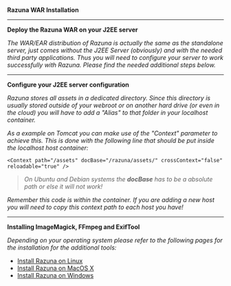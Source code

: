 **Razuna WAR Installation**

___

**Deploy the Razuna WAR on your J2EE server**

*The WAR/EAR distribution of Razuna is actually the same as the standalone server, just comes without the J2EE Server (obviously) and with the needed third party applications. Thus you will need to configure your server to work successfully with Razuna. Please find the needed additional steps below.*

___

**Configure your J2EE server configuration**

*Razuna stores all assets in a dedicated directory. Since this directory is usually stored outside of your webroot or on another hard drive (or even in the cloud) you will have to add a "Alias" to that folder in your localhost container.*

*As a example on Tomcat you can make use of the "Context" parameter to achieve this. This is done with the following line that should be put inside the localhost host container:*

```
<Context path="/assets" docBase="/razuna/assets/" crossContext="false" reloadable="true" />
```

> *On Ubuntu and Debian systems the **docBase** has to be a absolute path or else it will not work!*

*Remember this code is within the <host></host> container. If you are adding a new host you will need to copy this context path to each host you have!*

___

**Installing ImageMagick, FFmpeg and ExifTool**

*Depending on your operating system please refer to the following pages for the installation for the additional tools:*

* [Install Razuna on Linux](/installation/linux/)
* [Install Razuna on MacOS X](/installation/macosx/)
* [Install Razuna on Windows](/installation/windows/)
